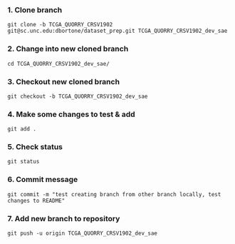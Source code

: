 ### 1. Clone branch
```
git clone -b TCGA_QUORRY_CRSV1902 git@sc.unc.edu:dbortone/dataset_prep.git TCGA_QUORRY_CRSV1902_dev_sae
```

### 2. Change into new cloned branch
```
cd TCGA_QUORRY_CRSV1902_dev_sae/
```

### 3. Checkout new cloned branch
```
git checkout -b TCGA_QUORRY_CRSV1902_dev_sae
```

### 4. Make some changes to test & add
```
git add .
```

### 5. Check status
```
git status
```

### 6. Commit message
```
git commit -m "test creating branch from other branch locally, test changes to README"
```

### 7. Add new branch to repository
```
git push -u origin TCGA_QUORRY_CRSV1902_dev_sae
```
